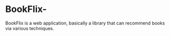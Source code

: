 # BookFlix-
BookFlix is a web application, basically a library that can recommend books via various techniques.

